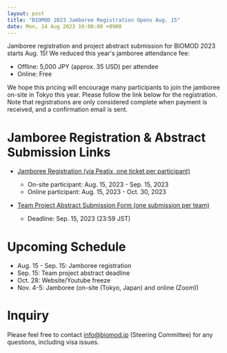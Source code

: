 ```yaml
---
layout: post
title: "BIOMOD 2023 Jamboree Registration Opens Aug. 15"
date: Mon, 14 Aug 2023 19:00:00 +0900
---
```


Jamboree registration and project abstract submission for BIOMOD 2023 starts Aug. 15! We reduced this year's jamboree attendance fee:
- Offline: 5,000 JPY (approx. 35 USD) per attendee
- Online: Free

We hope this pricing will encourage many participants to join the jamboree on-site in Tokyo this year.
Please follow the link below for the registration. Note that registrations are only considered complete when payment is received, and a confirmation email is sent.

# Jamboree Registration & Abstract Submission Links

- [Jamboree Registration (via Peatix, one ticket per participant)](https://biomod2023-jamboree-registration.peatix.com/)
  - On-site participant: Aug. 15, 2023 - Sep. 15, 2023
  - Online participant: Aug. 15, 2023 - Oct. 30, 2023

- [Team Project Abstract Submission Form (one submission per team)](https://forms.gle/DyzBNtE7Ry54kJncA)
  - Deadline: Sep. 15, 2023 (23:59 JST)


# Upcoming Schedule

- Aug. 15 - Sep. 15: Jamboree registration
- Sep. 15: Team project abstract deadline
- Oct. 28: Website/Youtube freeze
- Nov. 4-5: Jamboree (on-site (Tokyo, Japan) and online (Zoom))

# Inquiry
Please feel free to contact [info@biomod.jp](mailto:info@biomod.jp) (Steering Committee) for any questions, including visa issues.